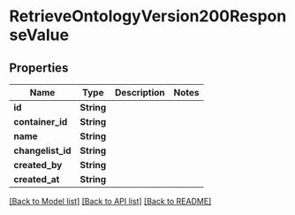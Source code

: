 # RetrieveOntologyVersion200ResponseValue

## Properties

Name | Type | Description | Notes
------------ | ------------- | ------------- | -------------
**id** | **String** |  | 
**container_id** | **String** |  | 
**name** | **String** |  | 
**changelist_id** | **String** |  | 
**created_by** | **String** |  | 
**created_at** | **String** |  | 

[[Back to Model list]](../README.md#documentation-for-models) [[Back to API list]](../README.md#documentation-for-api-endpoints) [[Back to README]](../README.md)


